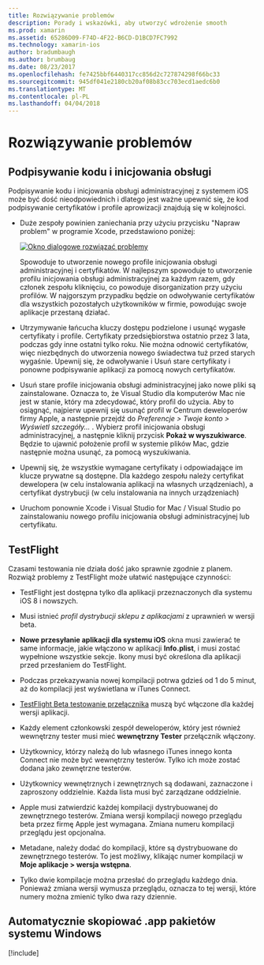 ```yaml
---
title: Rozwiązywanie problemów
description: Porady i wskazówki, aby utworzyć wdrożenie smooth
ms.prod: xamarin
ms.assetid: 65286D09-F74D-4F22-B6CD-D1BCD7FC7992
ms.technology: xamarin-ios
author: bradumbaugh
ms.author: brumbaug
ms.date: 08/23/2017
ms.openlocfilehash: fe7425bbf6440317cc856d2c727874298f66bc33
ms.sourcegitcommit: 945df041e2180cb20af08b83cc703ecd1aedc6b0
ms.translationtype: MT
ms.contentlocale: pl-PL
ms.lasthandoff: 04/04/2018
---
```

# <a name="troubleshooting"></a>Rozwiązywanie problemów

## <a name="code-signing--provisioning"></a>Podpisywanie kodu i inicjowania obsługi

Podpisywanie kodu i inicjowania obsługi administracyjnej z systemem iOS może być dość nieodpowiednich i dlatego jest ważne upewnić się, że kod podpisywanie certyfikatów i profile aprowizacji znajdują się w kolejności.

* Duże zespoły powinien zaniechania przy użyciu przycisku "Napraw problem" w programie Xcode, przedstawiono poniżej:

    [![](troubleshooting-images/fixissue.png "Okno dialogowe rozwiązać problemy")](troubleshooting-images/fixissue.png#lightbox)

    Spowoduje to utworzenie nowego profile inicjowania obsługi administracyjnej i certyfikatów. W najlepszym spowoduje to utworzenie profilu inicjowania obsługi administracyjnej za każdym razem, gdy członek zespołu kliknięciu, co powoduje disorganization przy użyciu profilów. W najgorszym przypadku będzie on odwoływanie certyfikatów dla wszystkich pozostałych użytkowników w firmie, powodując swoje aplikacje przestaną działać.

* Utrzymywanie łańcucha kluczy dostępu podzielone i usunąć wygasłe certyfikaty i profile. Certyfikaty przedsiębiorstwa ostatnio przez 3 lata, podczas gdy inne ostatni tylko roku. Nie można odnowić certyfikatów, więc niezbędnych do utworzenia nowego świadectwa tuż przed starych wygaśnie. Upewnij się, że odwoływanie i Usuń stare certyfikaty i ponowne podpisywanie aplikacji za pomocą nowych certyfikatów.

* Usuń stare profile inicjowania obsługi administracyjnej jako nowe pliki są zainstalowane. Oznacza to, że Visual Studio dla komputerów Mac nie jest w stanie, który ma zdecydować, który profil do użycia. Aby to osiągnąć, najpierw upewnij się usunąć profil w Centrum deweloperów firmy Apple, a następnie przejdź do *Preferencje > Twoje konto > Wyświetl szczegóły...* . Wybierz profil inicjowania obsługi administracyjnej, a następnie kliknij przycisk **Pokaż w wyszukiwarce**. Będzie to ujawnić położenie profil w systemie plików Mac, gdzie następnie można usunąć, za pomocą wyszukiwania.

* Upewnij się, że wszystkie wymagane certyfikaty i odpowiadające im klucze prywatne są dostępne. Dla każdego zespołu należy certyfikat dewelopera (w celu instalowania aplikacji na własnych urządzeniach), a certyfikat dystrybucji (w celu instalowania na innych urządzeniach)

* Uruchom ponownie Xcode i Visual Studio for Mac / Visual Studio po zainstalowaniu nowego profilu inicjowania obsługi administracyjnej lub certyfikatu.


## <a name="testflight"></a>TestFlight

Czasami testowania nie działa dość jako sprawnie zgodnie z planem.  Rozwiąż problemy z TestFlight może ułatwić następujące czynności:

- TestFlight jest dostępna tylko dla aplikacji przeznaczonych dla systemu iOS 8 i nowszych.

- Musi istnieć *profil dystrybucji sklepu z aplikacjami* z uprawnień w wersji beta.

- **Nowe przesyłanie aplikacji dla systemu iOS** okna musi zawierać te same informacje, jakie włączono w aplikacji **Info.plist**, i musi zostać wypełnione wszystkie sekcje. Ikony musi być określona dla aplikacji przed przesłaniem do TestFlight.

- Podczas przekazywania nowej kompilacji potrwa gdzieś od 1 do 5 minut, aż do kompilacji jest wyświetlana w iTunes Connect.

- [TestFlight Beta testowanie przełącznika](~/ios/deploy-test/testflight.md#beta-testing) muszą być włączone dla każdej wersji aplikacji.

- Każdy element członkowski zespół deweloperów, który jest również wewnętrzny tester musi mieć **wewnętrzny Tester** przełącznik włączony.

- Użytkownicy, którzy należą do lub własnego iTunes innego konta Connect nie może być wewnętrzny testerów. Tylko ich może zostać dodana jako zewnętrzne testerów.

- Użytkownicy wewnętrznych i zewnętrznych są dodawani, zaznaczone i zaproszony oddzielnie. Każda lista musi być zarządzane oddzielnie.

- Apple musi zatwierdzić każdej kompilacji dystrybuowanej do zewnętrznego testerów. Zmiana wersji kompilacji nowego przeglądu beta przez firmę Apple jest wymagana. Zmiana numeru kompilacji przeglądu jest opcjonalna.

- Metadane, należy dodać do kompilacji, które są dystrybuowane do zewnętrznego testerów. To jest możliwy, klikając numer kompilacji w **Moje aplikacje > wersja wstępna**.

- Tylko dwie kompilacje można przesłać do przeglądu każdego dnia. Ponieważ zmiana wersji wymusza przeglądu, oznacza to tej wersji, które numery można zmienić tylko dwa razy dziennie.

<a name="Automatically_copy_app_bundles_back_to_Windows" />

## <a name="automatically-copy-app-bundles-back-to-windows"></a>Automatycznie skopiować .app pakietów systemu Windows

[!include[](~/ios/includes/copy-app-bundle-to-windows.md)]
